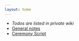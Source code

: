 ```yaml
---
layout: home
---
```


* *Todos are listed in private wiki*
* [General notes](./notes.md)
* [Ceremony Script](./Ceremony_Script.md)



